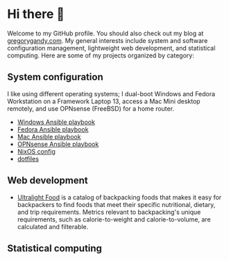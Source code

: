 # Hi there 👋

Welcome to my GitHub profile. You should also check out my blog at [gregorygandy.com](https://www.gregorygandy.com). My general interests include system and software configuration management, lightweight web development, and statistical computing. Here are some of my projects organized by category:

## System configuration

I like using different operating systems; I dual-boot Windows and Fedora Workstation on a Framework Laptop 13, access a Mac Mini desktop remotely, and use OPNsense (FreeBSD) for a home router.

- [Windows Ansible playbook](https://github.com/gregorygandy/windows-playbook)
- [Fedora Ansible playbook](https://github.com/gregorygandy/fedora-playbook)
- [Mac Ansible playbook](https://github.com/gregorygandy/mac-playbook)
- [OPNsense Ansible playbook](https://github.com/gregorygandy/opnsense-playbook)
- [NixOS config](https://github.com/gregorygandy/nixos-config)
- [dotfiles](https://github.com/gregorygandy/dotfiles)

## Web development

- [Ultralight Food](https://ultralightfood.com) is a catalog of backpacking foods that makes it easy for backpackers to find foods that meet their specific nutritional, dietary, and trip requirements. Metrics relevant to backpacking's unique requirements, such as calorie-to-weight and calorie-to-volume, are calculated and filterable.

## Statistical computing
